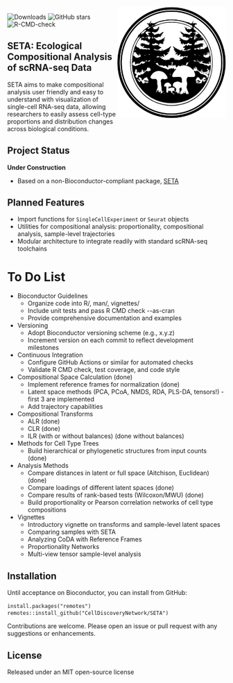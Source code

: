 <img src="docs/SETAsmall.jpg?raw=true" align="right" width=250px>  

![Downloads](https://img.shields.io/github/downloads/CellDiscoveryNetwork/SETA/total)
![GitHub stars](https://img.shields.io/github/stars/CellDiscoveryNetwork/SETA?style=social)
![R-CMD-check](https://github.com/CellDiscoveryNetwork/SETA/workflows/R-CMD-check/badge.svg)

## SETA: Ecological Compositional Analysis of scRNA-seq Data

SETA aims to make compositional analysis user friendly and easy to understand with visualization of single-cell RNA-seq data, allowing researchers to easily assess cell-type proportions and distribution changes across biological conditions.

## Project Status

**Under Construction**

- Based on a non-Bioconductor-compliant package, [SETA](https://github.com/jo-m-lab/SETA)

## Planned Features

- Import functions for `SingleCellExperiment` or `Seurat` objects
- Utilities for compositional analysis: proportionality, compositional analysis, sample-level trajectories
- Modular architecture to integrate readily with standard scRNA-seq toolchains

# To Do List

- Bioconductor Guidelines
  - Organize code into R/, man/, vignettes/
  - Include unit tests and pass R CMD check --as-cran
  - Provide comprehensive documentation and examples
- Versioning
  - Adopt Bioconductor versioning scheme (e.g., x.y.z) 
  - Increment version on each commit to reflect development milestones
- Continuous Integration
  - Configure GitHub Actions or similar for automated checks
  - Validate R CMD check, test coverage, and code style
- Compositional Space Calculation (done)
  - Implement reference frames for normalization (done)
  - Latent space methods (PCA, PCoA, NMDS, RDA, PLS-DA, tensors!) - first 3 are implemented
  - Add trajectory capabilities
- Compositional Transforms
  - ALR (done)
  - CLR (done)
  - ILR (with or without balances) (done without balances)
- Methods for Cell Type Trees
  - Build hierarchical or phylogenetic structures from input counts (done)
- Analysis Methods
  - Compare distances in latent or full space (Aitchison, Euclidean) (done)
  - Compare loadings of different latent spaces (done)
  - Compare results of rank-based tests (Wilcoxon/MWU) (done)
  - Build proportionality or Pearson correlation networks of cell type compositions
- Vignettes
  - Introductory vignette on transforms and sample-level latent spaces
  - Comparing samples with SETA
  - Analyzing CoDA with Reference Frames
  - Proportionality Networks
  - Multi-view tensor sample-level analysis

## Installation

Until acceptance on Bioconductor, you can install from GitHub:

```{r}
install.packages("remotes")
remotes::install_github("CellDiscoveryNetwork/SETA")
```

Contributions are welcome. Please open an issue or pull request with any suggestions or enhancements. 

## License

Released under an MIT open-source license
